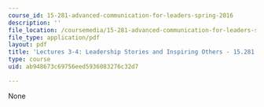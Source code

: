 ```yaml
---
course_id: 15-281-advanced-communication-for-leaders-spring-2016
description: ''
file_location: /coursemedia/15-281-advanced-communication-for-leaders-spring-2016/ab948673c69756eed5936083276c32d7_MIT15_281S16_Lec3-4.pdf
file_type: application/pdf
layout: pdf
title: 'Lectures 3-4: Leadership Stories and Inspiring Others - 15.281 Spring 2016'
type: course
uid: ab948673c69756eed5936083276c32d7

---
```

None